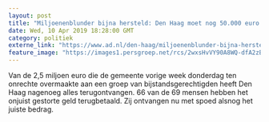 ```yaml
---
layout: post
title: "Miljoenenblunder bijna hersteld: Den Haag moet nog 50.000 euro terugkrijgen"
date: Wed, 10 Apr 2019 18:28:00 GMT
category: politiek
externe_link: "https://www.ad.nl/den-haag/miljoenenblunder-bijna-hersteld-den-haag-moet-nog-50-000-euro-terugkrijgen~a2843ff8/"
feature_image: "https://images1.persgroep.net/rcs/2wxsHvVY90A8WQ-dfA2zBzKB_R0/diocontent/111229114/_fitwidth/400/?appId=21791a8992982cd8da851550a453bd7f&quality=0.7"
---
```


Van de 2,5 miljoen euro die de gemeente vorige week donderdag ten onrechte overmaakte aan een groep van bijstandsgerechtigden heeft Den Haag nagenoeg alles terugontvangen. 66 van de 69 mensen hebben het onjuist gestorte geld terugbetaald. Zij ontvangen nu met spoed alsnog het juiste bedrag.
